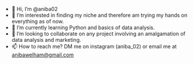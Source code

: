 - 👋 Hi, I’m @aniba02
- 👀 I’m interested in finding my niche and therefore am trying my hands on everything as of now.
- 🌱 I’m currently learning Python and basics of data analysis.
- 💞️ I’m looking to collaborate on any project involving an amalgamation of data analysis and marketing.
- 📫 How to reach me? DM me on instagram (aniba_02) or email me at anibawelham@gmail.com

<!---
aniba02/aniba02 is a ✨ special ✨ repository because its `README.md` (this file) appears on your GitHub profile.
You can click the Preview link to take a look at your changes.
--->
